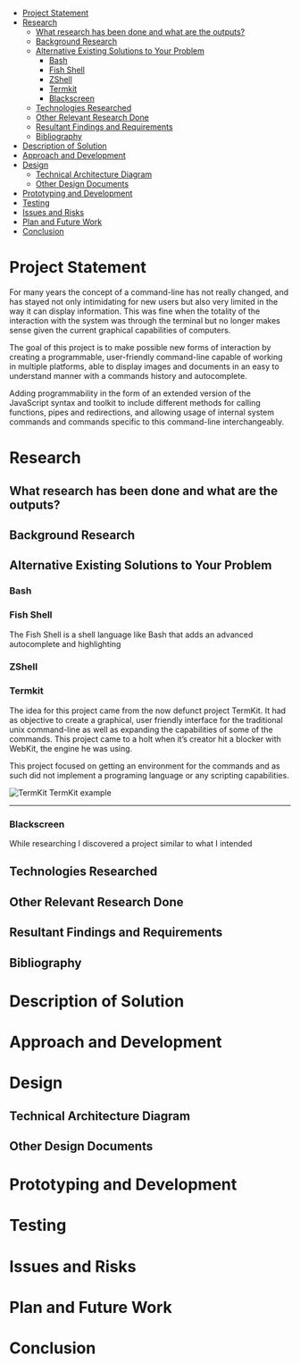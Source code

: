 <!--
O relatório final deve ter no máximo 10.000 palavras

Usos possíveis do programa
Requisitos para instalar
Publico alvo, exemplos
Casos de uso


Loose text:

This project's scope also includes the reimplementation of comumly used commands in the command-line's native language (Javascript) to make the output a better graphical visualization of the results, and to allow the usage of said commands in any platform. Planned features also include syntax highlighting and autocomplete.

Th have been some attempts to modernize the shell I came across while researching,


-->

<!-- toc orderedList:0 -->

- [Project Statement](#project-statement)
- [Research](#research)
	- [What research has been done and what are the outputs?](#what-research-has-been-done-and-what-are-the-outputs)
	- [Background Research](#background-research)
	- [Alternative Existing Solutions to Your Problem](#alternative-existing-solutions-to-your-problem)
		- [Bash](#bash)
		- [Fish Shell](#fish-shell)
		- [ZShell](#zshell)
		- [Termkit](#termkit)
		- [Blackscreen](#blackscreen)
	- [Technologies Researched](#technologies-researched)
	- [Other Relevant Research Done](#other-relevant-research-done)
	- [Resultant Findings and Requirements](#resultant-findings-and-requirements)
	- [Bibliography](#bibliography)
- [Description of Solution](#description-of-solution)
- [Approach and Development](#approach-and-development)
- [Design](#design)
	- [Technical Architecture Diagram](#technical-architecture-diagram)
	- [Other Design Documents](#other-design-documents)
- [Prototyping and Development](#prototyping-and-development)
- [Testing](#testing)
- [Issues and Risks](#issues-and-risks)
- [Plan and Future Work](#plan-and-future-work)
- [Conclusion](#conclusion)

<!-- tocstop -->


# Project Statement

For many years the concept of a command-line has not really changed, and has stayed not only intimidating for new users but also very limited in the way it can display information. This was fine when the totality of the interaction with the system was through the terminal but no longer makes sense given the current graphical capabilities of computers.

The goal of this project is to make possible new forms of interaction by creating a programmable, user-friendly command-line capable of working in multiple platforms, able to display images and documents in an easy to understand manner with a commands history and autocomplete.

Adding programmability in the form of an extended version of the JavaScript syntax and toolkit to include different methods for calling functions, pipes and redirections, and allowing usage of internal system commands and commands specific to this command-line interchangeably.



# Research
## What research has been done and what are the outputs?
<!--
This concerns background research on the topic itself, as well as any research on the data analytics that you plan to perform and the technologies that you wish to use. Use the following headlines to fill in your information.
-->




## Background Research

<!--

What is the difference between a series and parallel circuit?
When does a plant grow the most, during the day or night?
Where is the focal point of a lens?
How does a java applet work?
Does a truss make a bridge stronger?
Why are moths attracted to light?
Which cleaning products kill the most bacteria?

keywords: terminal,
-->



## Alternative Existing Solutions to Your Problem

### Bash

### Fish Shell

The Fish Shell is a shell language like Bash that adds an advanced autocomplete and highlighting

### ZShell

### Termkit

The idea for this project came from the now defunct project TermKit. It had as objective to create a graphical, user friendly interface for the traditional unix command-line as well as expanding the capabilities of some of the commands. This project came to a holt when it’s creator hit a blocker with WebKit, the engine he was using.

This project focused on getting an environment for the commands and as such did not implement a programing language or any scripting capabilities.

![TermKit](https://github.com/unconed/TermKit/raw/master/Mockups/Shot-0.3.png)
TermKit example

---

### Blackscreen

While researching I discovered a project similar to what I intended

## Technologies Researched
## Other Relevant Research Done
## Resultant Findings and Requirements
## Bibliography

# Description of Solution

# Approach and Development

# Design

## Technical Architecture Diagram

## Other Design Documents

# Prototyping and Development

# Testing

# Issues and Risks

# Plan and Future Work

# Conclusion
